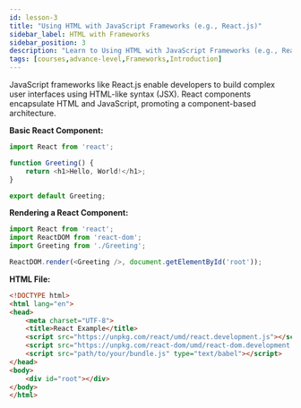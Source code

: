 ```yaml
---
id: lesson-3
title: "Using HTML with JavaScript Frameworks (e.g., React.js)"
sidebar_label: HTML with Frameworks
sidebar_position: 3
description: "Learn to Using HTML with JavaScript Frameworks (e.g., React.js)."
tags: [courses,advance-level,Frameworks,Introduction]
---  
```

  
  

JavaScript frameworks like React.js enable developers to build complex user interfaces using HTML-like syntax (JSX). React components encapsulate HTML and JavaScript, promoting a component-based architecture.

**Basic React Component:**
```javascript
import React from 'react';

function Greeting() {
    return <h1>Hello, World!</h1>;
}

export default Greeting;
```

**Rendering a React Component:**
```javascript
import React from 'react';
import ReactDOM from 'react-dom';
import Greeting from './Greeting';

ReactDOM.render(<Greeting />, document.getElementById('root'));
```

**HTML File:**
```html
<!DOCTYPE html>
<html lang="en">
<head>
    <meta charset="UTF-8">
    <title>React Example</title>
    <script src="https://unpkg.com/react/umd/react.development.js"></script>
    <script src="https://unpkg.com/react-dom/umd/react-dom.development.js"></script>
    <script src="path/to/your/bundle.js" type="text/babel"></script>
</head>
<body>
    <div id="root"></div>
</body>
</html>
```